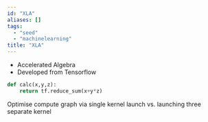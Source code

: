 ```yaml
---
id: "XLA"
aliases: []
tags:
  - "seed"
  - "machinelearning"
title: "XLA"
---
```


- Accelerated Algebra
- Developed from Tensorflow

```python
def calc(x,y,z):
    return tf.reduce_sum(x+y*z)
```

Optimise compute graph via single kernel launch vs. launching three separate
kernel
